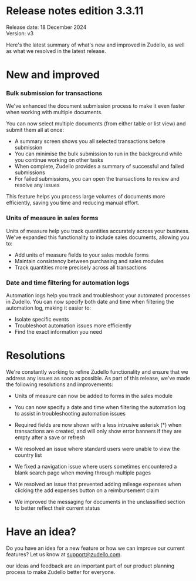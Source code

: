 # Release notes edition 3.3.11

Release date: 18 December 2024  
Version: v3

Here's the latest summary of what's new and improved in Zudello, as well as what we resolved in the latest release.

# New and improved

### Bulk submission for transactions

We've enhanced the document submission process to make it even faster when working with multiple documents.

You can now select multiple documents (from either table or list view) and submit them all at once:

- A summary screen shows you all selected transactions before submission
- You can minimise the bulk submission to run in the background while you continue working on other tasks
- When complete, Zudello provides a summary of successful and failed submissions
- For failed submissions, you can open the transactions to review and resolve any issues

This feature helps you process large volumes of documents more efficiently, saving you time and reducing manual effort.

### Units of measure in sales forms

Units of measure help you track quantities accurately across your business. We've expanded this functionality to include sales documents, allowing you to:

- Add units of measure fields to your sales module forms
- Maintain consistency between purchasing and sales modules
- Track quantities more precisely across all transactions

### Date and time filtering for automation logs

Automation logs help you track and troubleshoot your automated processes in Zudello. You can now specify both date and time when filtering the automation log, making it easier to:

- Isolate specific events
- Troubleshoot automation issues more efficiently
- Find the exact information you need

# Resolutions

We're constantly working to refine Zudello functionality and ensure that we address any issues as soon as possible. As part of this release, we've made the following resolutions and improvements:

- Units of measure can now be added to forms in the sales module
  
- You can now specify a date and time when filtering the automation log to assist in troubleshooting automation issues
  
- Required fields are now shown with a less intrusive asterisk (\*) when transactions are created, and will only show error banners if they are empty after a save or refresh
  
- We resolved an issue where standard users were unable to view the country list
  
- We fixed a navigation issue where users sometimes encountered a blank search page when moving through multiple pages
  
- We resolved an issue that prevented adding mileage expenses when clicking the add expenses button on a reimbursement claim
  
- We improved the messaging for documents in the unclassified section to better reflect their current status

# Have an idea?

Do you have an idea for a new feature or how we can improve our current features? Let us know at [support@zudello.com](mailto:support@zudello.com). 

our ideas and feedback are an important part of our product planning process to make Zudello better for everyone.
